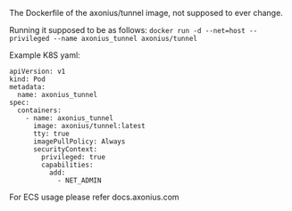 The Dockerfile of the axonius/tunnel image, not supposed to ever change.

Running it supposed to be as follows:
	`docker run -d --net=host --privileged --name axonius_tunnel axonius/tunnel`

Example K8S yaml:

    apiVersion: v1
	kind: Pod
	metadata:
	  name: axonius_tunnel
	spec:
	  containers:
	    - name: axonius_tunnel
	      image: axonius/tunnel:latest
	      tty: true
	      imagePullPolicy: Always
	      securityContext:
	        privileged: true
	        capabilities:
	          add:
        	    - NET_ADMIN

For ECS usage please refer docs.axonius.com
